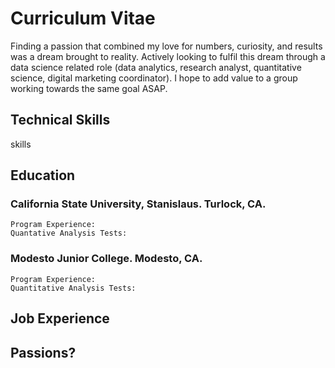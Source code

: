 # Curriculum Vitae
Finding a passion that combined my love for numbers, curiosity, and results was a dream brought to reality. Actively looking to fulfil this dream through a data science related role (data analytics, research analyst, quantitative science, digital marketing coordinator). I hope to add value to a group working towards the same goal ASAP.

  ## Technical Skills
  skills
  
  ## Education
  ### California State University, Stanislaus. Turlock, CA.
    Program Experience:
    Quantative Analysis Tests:
  
  ### Modesto Junior College. Modesto, CA.
    Program Experience:
    Quantitative Analysis Tests:
  
## Job Experience

## Passions?
